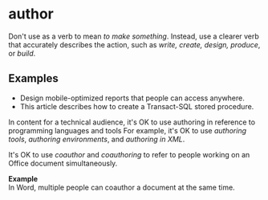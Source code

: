 # author

Don't use as a verb to mean *to make something*. Instead, use a clearer verb that accurately describes the action, such as *write, create, design, produce*, or *build*.  

## Examples

- Design mobile-optimized reports that people can access anywhere.  
- This article describes how to create a Transact-SQL stored procedure.

In content for a technical audience, it's OK to use authoring in reference to programming languages and tools For example, it's OK to use *authoring tools*, *authoring environments*, and *authoring in XML*.  

It's OK to use *coauthor* and *coauthoring* to refer to people working on an Office document simultaneously.

**Example**  
In Word, multiple people can coauthor a document at the same time.
